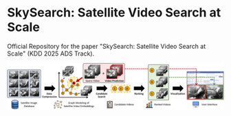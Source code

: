 # SkySearch: Satellite Video Search at Scale

Official Repository for the paper "SkySearch: Satellite Video Search at Scale" (KDD 2025 ADS Track).

![SkySearch](img/skysearch-1.png)

